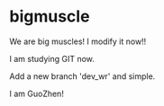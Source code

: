 # bigmuscle
We are big muscles!
I modify it now!!

I am studying GIT now.

Add a new branch 'dev_wr' and simple.

I am GuoZhen!
